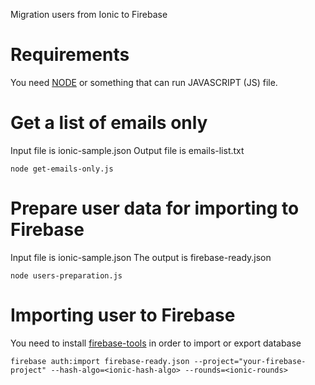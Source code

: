 Migration users from Ionic to Firebase

# Requirements

You need [NODE](https://nodejs.org/en/download/) or something that can run JAVASCRIPT (JS) file.

# Get a list of emails only

Input file is ionic-sample.json
Output file is emails-list.txt

```
node get-emails-only.js
```

# Prepare user data for importing to Firebase

Input file is ionic-sample.json
The output is firebase-ready.json

```
node users-preparation.js
```

# Importing user to Firebase

You need to install [firebase-tools](https://www.npmjs.com/package/firebase-tools/tutorial) in order to import or export database

```
firebase auth:import firebase-ready.json --project="your-firebase-project" --hash-algo=<ionic-hash-algo> --rounds=<ionic-rounds>
```
